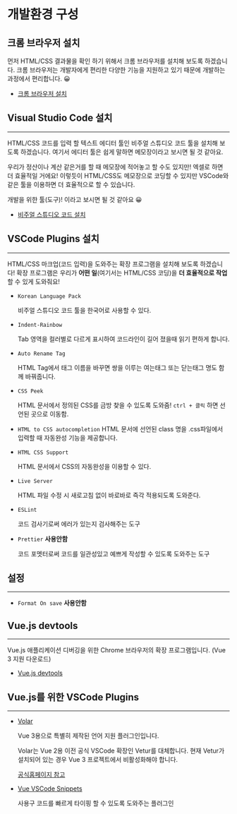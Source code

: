 # 개발환경 구성

## 크롬 브라우저 설치


먼저 HTML/CSS 결과물을 확인 하기 위해서 크롬 브라우저를 설치해 보도록 하겠습니다. 크롬 브라우저는 개발자에게 편리한 다양한 기능을 지원하고 있기 때문에 개발하는 과정에서 편리합니다. 😀

- [크롬 브라우저 설치](https://www.google.co.kr/chrome/?brand=IBEF&gclid=CjwKCAjwz_WGBhA1EiwAUAxIcYR9QVHF878AhQb5i7oQWrsxv9fkePuTxzHlpewgznBosx0VOsW5fRoCSZ4QAvD_BwE&gclsrc=aw.ds)

## Visual Studio Code 설치

---

HTML/CSS 코드를 입력 할 텍스트 에디터 툴인 비주얼 스튜디오 코드 툴을 설치해 보도록 하겠습니다. 여기서 에디터 툴은 쉽게 말하면 메모장이라고 보시면 될 것 같아요.

우리가 정산이나 계산 같은거를 할 때 메모장에 적어놓고 할 수도 있지만! 엑셀로 하면 더 효율적일 거에요! 이렇듯이 HTML/CSS도 메모장으로 코딩할 수 있지만 VSCode와 같은 툴을 이용하면 더 효율적으로 할 수 있습니다.

개발을 위한 툴(도구)! 이라고 보시면 될 것 같아요 😀

- [비주얼 스튜디오 코드 설치](https://code.visualstudio.com/)

## VSCode Plugins 설치

---

HTML/CSS 마크업(코드 입력)을 도와주는 확장 프로그램을 설치해 보도록 하겠습니다! 확장 프로그램은 우리가 **어떤 일**(여기서는 HTML/CSS 코딩)을 **더 효율적으로 작업**할 수 있게 도와줘요!

- `Korean Language Pack`
    
    비주얼 스튜디오 코드 툴을 한국어로 사용할 수 있다.
    
- `Indent-Rainbow`
    
    Tab 영역을 컬러별로 다르게 표시하여 코드라인이 길어 졌을때 읽기 편하게 합니다.
    
- `Auto Rename Tag`
    
    HTML Tag에서 태그 이름을 바꾸면 쌍을 이루는 여는태그 또는 닫는태그 명도 함께 바꿔줍니다.
    
- `CSS Peek`
    
    HTML 문서에서 정의된 CSS를 금방 찾을 수 있도록 도와줌! `ctrl + 클릭` 하면 선언된 곳으로 이동함.
    
- `HTML to CSS autocompletion`
HTML 문서에 선언된 class 명을 .css파일에서 입력할 때 자동완성 기능을 제공합니다.
- `HTML CSS Support`
    
    HTML 문서에서 CSS의 자동완성을 이용할 수 있다.
    
- `Live Server`
    
    HTML 파일 수정 시 새로고침 없이 바로바로 즉각 적용되도록 도와준다.
    
- `ESLint`
    
    코드 검사기로써 에러가 있는지 검사해주는 도구
    
- `Prettier` **사용안함**
    
    코드 포멧터로써 코드를 일관성있고 예쁘게 작성할 수 있도록 도와주는 도구
    

## 설정

---

- `Format On save` **사용안함**

## Vue.js devtools

---

Vue.js 애플리케이션 디버깅을 위한 Chrome 브라우저의 확장 프로그램입니다. (Vue 3 지원 다운로드)

- [Vue.js devtools](https://chrome.google.com/webstore/detail/vuejs-devtools/nhdogjmejiglipccpnnnanhbledajbpd/related)

## Vue.js를 위한 VSCode Plugins

---

- [Volar](https://marketplace.visualstudio.com/items?itemName=johnsoncodehk.volar)
    
    Vue 3용으로 특별히 제작된 언어 지원 플러그인입니다. 
    
    Volar는 Vue 2용 이전 공식 VSCode 확장인 Vetur를 대체합니다. 현재 Vetur가 설치되어 있는 경우 Vue 3 프로젝트에서 비활성화해야 합니다.
    
    [공식홈페이지 참고](https://vuejs.org/guide/typescript/overview.html#ide-support)
    
- [Vue VSCode Snippets](https://marketplace.visualstudio.com/items?itemName=sdras.vue-vscode-snippets)
    
    사용구 코드를 빠르게 타이핑 할 수 있도록 도와주는 플러그인